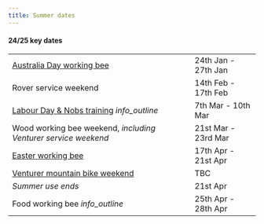 ```yaml
---
title: Summer dates
---
```

<div class='dates-container__winter'>
  <h4>24/25 key dates</h4>
  <div>
    <table class='dates'>
      <!--<tr><td><i>Closed</i></td><td><i>Winter season until Melbourne Cup Day</i></td></tr>-->
      <tr><td><a href='https://www.trybooking.com/events/landing/1294814'>Australia Day working bee</a></td><td>24th Jan - 27th Jan</td></tr>
      <tr><td>Rover service weekend</td><td>14th Feb - 17th Feb</td></tr>
      <tr><td><a href='https://www.trybooking.com/CVRKQ'>Labour Day & Nobs training</a> <i class='material-icons' title='Nobs training: Learning how to run and use the Chalet as a leader.<br><b>Note: no external bookings are available this weekend.</b>'>info_outline</i></td><td>7th Mar - 10th Mar</td></tr>
      <!--<tr><td>Special Rover event</td><td>15 Apr - 18 Apr</td></tr>-->
      <tr><td>Wood working bee weekend, <i>including Venturer service weekend</i></td><td>21st Mar - 23rd Mar</td></tr>
      <tr><td><a href='https://www.trybooking.com/CVRKS'>Easter working bee</a></td><td>17th Apr - 21st Apr</td></tr>
      <tr><td><a href="/visiting/visiting-in-summer/#venturer-mountain-bike-weekend">Venturer mountain bike weekend</a></td><td>TBC</td></tr>
      <tr><td><i>Summer use ends</i></td><td>21st Apr</td></tr>
      <tr><td>Food working bee <i class='material-icons' title='Not currently taking bookings - expressions of interest will open before the date.'>info_outline</i></td><td>25th Apr - 28th Apr</td></tr>
    </table>
  </div>
</div>
